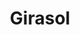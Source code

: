 ---
title: Girasol
date: 
draft: false

# descripcion
description : Girasol

materials: Plata 925

color: Plateado

dimensions: 1 cm

code: 01-03-0271

type: "Aros"

categories: []

price: $3.620,00

price_eftvo: $3.080,00

# Images
# first image will be shown in the product page
images:
  # - image: "images/path_to_image"
  # La ubicacion de las imagenes es imagenes/Aros/Aros.Microcubic/01-03-0271-girasol
  - image: "./images/aros/microcubic/01-03-0271-girasol_a.jpeg"
  - image: "./images/aros/microcubic/01-03-0271-girasol_b.jpeg"
---